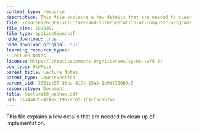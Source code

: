 ```yaml
---
content_type: resource
description: This file explains a few details that are needed to clean up of implementation.
file: /courses/6-001-structure-and-interpretation-of-computer-programs-spring-2005/7474a0354208c195ecd2fc1cfac7b7ae_lecture18_webhan.pdf
file_size: 2099357
file_type: application/pdf
hide_download: true
hide_download_original: null
learning_resource_types:
- Lecture Notes
license: https://creativecommons.org/licenses/by-nc-sa/4.0/
ocw_type: OCWFile
parent_title: Lecture Notes
parent_type: CourseSection
parent_uid: 7651cc87-35de-317d-15a6-1e98f980b9a8
resourcetype: Document
title: lecture18_webhan.pdf
uid: 7474a035-4208-c195-ecd2-fc1cfac7b7ae
---
```

This file explains a few details that are needed to clean up of implementation.
